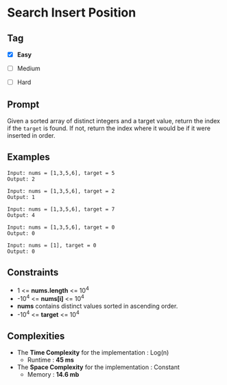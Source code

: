 # Search Insert Position
## Tag
- [x] **Easy**  
- [ ] Medium  
- [ ] Hard  
  

## Prompt
Given a sorted array of distinct integers and a target value, return the index if the `target` is found. If not, return the index where it would be if it were inserted in order.  
  
## Examples
```
Input: nums = [1,3,5,6], target = 5
Output: 2
```
```
Input: nums = [1,3,5,6], target = 2
Output: 1
```
```
Input: nums = [1,3,5,6], target = 7
Output: 4
```
```
Input: nums = [1,3,5,6], target = 0
Output: 0
```
```
Input: nums = [1], target = 0
Output: 0
```
  
## Constraints
* 1 <= **nums.length** <= 10<sup>4</sup>
* -10<sup>4</sup> <= **nums[i]** <= 10<sup>4</sup>
* **nums** contains distinct values sorted in ascending order.
* -10<sup>4</sup> <= **target** <= 10<sup>4</sup>
  
## Complexities
* The **Time Complexity** for the implementation : Log(n)
  * Runtime : **45 ms**  
* The **Space Complexity** for the implementation : Constant
  * Memory : **14.6 mb**
